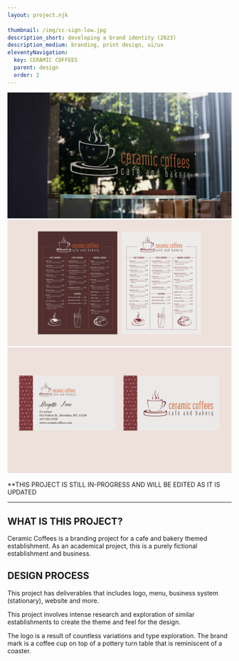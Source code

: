 ```yaml
---
layout: project.njk

thumbnail: /img/cc-sign-low.jpg
description_short: developing a brand identity (2023)
description_medium: branding, print design, ui/ux
eleventyNavigation:
  key: CERAMIC COFFEES
  parent: design
  order: 2
---
```

![Ceramic Coffees Window Signage Mockup](/img/cc-sign-low.jpg)
![Ceramic Coffees Menu](/img/cc-menu.jpg)
![Ceramic Coffees Business Card](/img/cc-business-card.jpg)

**THIS PROJECT IS STILL IN-PROGRESS AND WILL BE EDITED AS IT IS UPDATED

---

## WHAT IS THIS PROJECT?
Ceramic Coffees is a branding project for a cafe and bakery themed establishment. As an academical project, this is a purely fictional establishment and business. 

## DESIGN PROCESS
This project has deliverables that includes logo, menu, business system (stationary), website and more. 

This project involves intense research and exploration of similar establishments to create the theme and feel for the design.

The logo is a result of countless variations and type exploration. The brand mark is a coffee cup on top of a pottery turn table that is reminiscent of a coaster. 